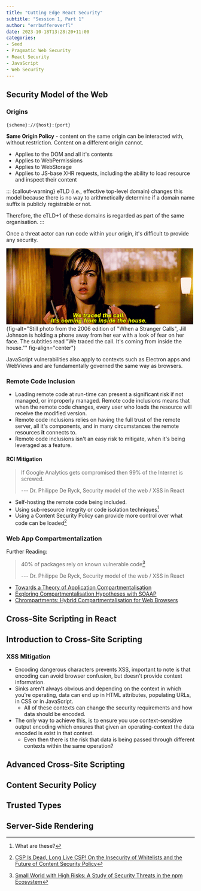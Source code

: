 ```yaml
---
title: "Cutting Edge React Security"
subtitle: "Session 1, Part 1"
author: "errbufferoverfl"
date: 2023-10-18T13:28:20+11:00
categories:
- Seed
- Pragmatic Web Security
- React Security
- JavaScript
- Web Security
---
```


## Security Model of the Web

### Origins

`{scheme}://{host}:{port}`

**Same Origin Policy** - content on the same origin can be interacted with, without restriction. Content on a different origin cannot.

- Applies to the DOM and all it's contents
- Applies to WebPermissions
- Applies to WebStorage
- Applies to JS-base XHR requests, including the ability to load resource and inspect their content

::: {callout-warning}
eTLD (i.e., effective top-level domain) changes this model because there is no way to arithmetically determine if a domain name suffix is publicly registrable or not.

Therefore, the eTLD+1 of these domains is regarded as part of the same organisation.
:::

Once a threat actor can run code within your origin, it's difficult to provide any security.

![Do you want cross-site scripting? Because this is what happens when you get cross-site scripting.](/imgs/cutting-edge-react-security.png){fig-alt="Still photo from the 2006 edition of \"When a Stranger Calls\", Jill Johnson is holding a phone away from her ear with a look of fear on her face. The subtitles read \"We traced the call. It's coming from inside the house.\"" fig-align="center"}

JavaScript vulnerabilities also apply to contexts such as Electron apps and WebViews and are fundamentally governed the same way as browsers.

### Remote Code Inclusion

- Loading remote code at run-time can present a significant risk if not managed, or improperly managed. Remote code inclusions means that when the remote code changes, every user who loads the resource will receive the modified version.
- Remote code inclusions relies on having the full trust of the remote server, all it's components, and in many circumstances the remote resources **it** connects to.
- Remote code inclusions isn't an easy risk to mitigate, when it's being leveraged as a feature.

#### RCI Mitigation

> If Google Analytics gets compromised then 99% of the Internet is screwed.
>
> --- Dr. Philippe De Ryck, Security model of the web / XSS in React

- Self-hosting the remote code being included.
- Using sub-resource integrity or code isolation techniques[^1]
- Using a Content Security Policy can provide more control over what code can be loaded[^2]

[^1]: What are these?

[^2]: [CSP Is Dead, Long Live CSP! On the Insecurity of Whitelists and the Future of Content Security Policy](https://research.google/pubs/pub45542/)

### Web App Compartmentalization

Further Reading:

> 40% of packages rely on known vulnerable code[^3]
>
> --- Dr. Philippe De Ryck, Security model of the web / XSS in React

[^3]: [Small World with High Risks: A Study of Security Threats in the npm Ecosystem](https://www.usenix.org/conference/usenixsecurity19/presentation/zimmerman)

- [Towards a Theory of Application Compartmentalisation](https://link.springer.com/chapter/10.1007/978-3-642-41717-7_4)
- [Exploring Compartmentalisation Hypotheses with SOAAP](https://www.researchgate.net/publication/260346153_Exploring_Compartmentalisation_Hypotheses_with_SOAAP)
- [Chrompartments: Hybrid Compartmentalisation for Web Browsers](https://kclpure.kcl.ac.uk/portal/en/projects/chrompartments-hybrid-compartmentalisation-for-web-browsers)

## Cross-Site Scripting in React

## Introduction to Cross-Site Scripting

### XSS Mitigation

- Encoding dangerous characters prevents XSS, important to note is that encoding can avoid browser confusion, but doesn't provide context information.
- Sinks aren't always obvious and depending on the context in which you're operating, data can end up in HTML attributes, populating URLs, in CSS or in JavaScript.
  - All of these contexts can change the security requirements and how data should be encoded.
- The only way to achieve this, is to ensure you use context-sensitive output encoding which ensures that given an operating-context the data encoded is exist in that context.
  - Even then there is the risk that data is being passed through different contexts within the same operation?

## Advanced Cross-Site Scripting

## Content Security Policy

## Trusted Types

## Server-Side Rendering
